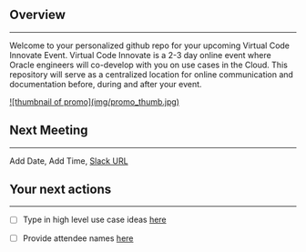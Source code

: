 ## Overview
---
Welcome to your personalized github repo for your upcoming Virtual Code Innovate Event. Virtual Code Innovate is a 2-3 day online event where Oracle engineers will co-develop with you on use cases in the Cloud. This repository will serve as a centralized location for online communication and documentation before, during and after your event.

<a href="https://www.youtube.com/watch?v=Rtr2jHac9YM" target="promo" >
![thumbnail of promo](img/promo_thumb.jpg)
</a>

## Next Meeting
---
Add Date, Add Time, [Slack URL](http://addSlackUrl)

## Your next actions
---
  -  [ ] Type in high level use case ideas [here](useCases.html)

  -  [ ] Provide attendee names [here](codeTeams.html)
